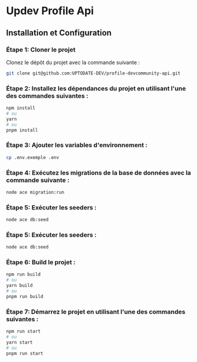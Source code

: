 # Updev Profile Api

## Installation et Configuration
### Étape 1: Cloner le projet

Clonez le dépôt du projet avec la commande suivante :

```bash
git clone git@github.com:UPTODATE-DEV/profile-devcommunity-api.git
```

### Étape 2: Installez les dépendances du projet en utilisant l'une des commandes suivantes :

```bash
npm install
# ou
yarn
# ou
pnpm install
```

### Étape 3: Ajouter les variables d'environnement :
```bash
cp .env.exemple .env
```
### Étape 4: Exécutez les migrations de la base de données avec la commande suivante :
```bash
node ace migration:run
```
### Étape 5: Exécuter les seeders :
```bash
node ace db:seed
```
### Étape 5: Exécuter les seeders :
```bash
node ace db:seed
```
### Étape 6: Build le projet :
```bash
npm run build
# ou
yarn build
# ou
pnpm run build
```
### Étape 7: Démarrez le projet en utilisant l'une des commandes suivantes :
```bash
npm run start
# ou
yarn start
# ou
pnpm run start
```